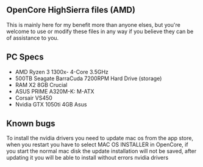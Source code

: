 ## OpenCore HighSierra files (AMD)
  This is mainly here for my benefit more than anyone elses, but you're welcome to use or modify these files in any way if you believe    they can be of assistance to you.

## PC Specs
  - AMD Ryzen 3 1300x- 4-Core 3.5GHz
  - 500TB Seagate BarraCuda 7200RPM Hard Drive (storage)
  - RAM X2 8GB Crucial
  - ASUS PRIME A320M-K: M-ATX
  - Corsair VS450
  - Nvidia GTX 1050ti 4GB Asus
## Known bugs
To install the nvidia drivers you need to update mac os from the app store, when you restart you have to select MAC OS INSTALLER in OpenCore, if you start the normal mac disk the update installation will not be saved, after updating it you will be able to install without errors nvidia drivers
